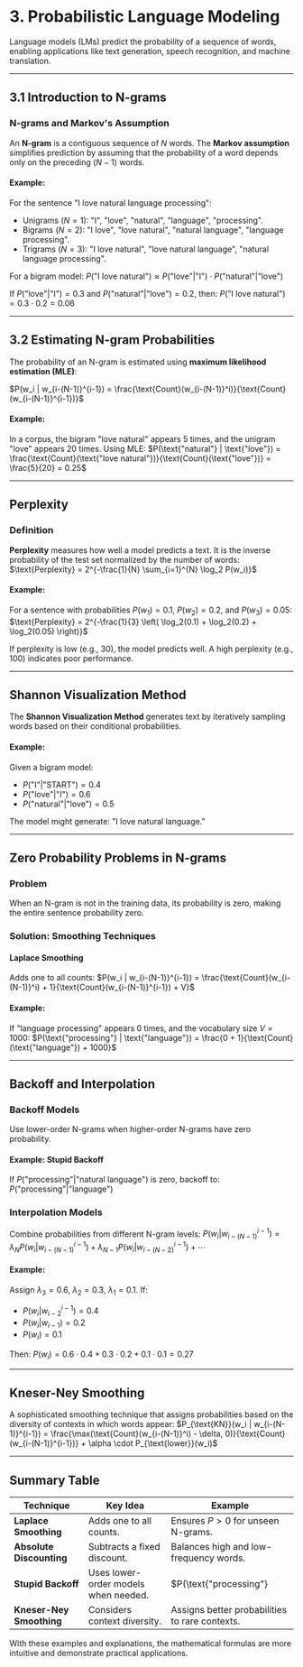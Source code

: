 # 3. Probabilistic Language Modeling

Language models (LMs) predict the probability of a sequence of words, enabling applications like text generation, speech recognition, and machine translation.

---

## 3.1 Introduction to N-grams

### N-grams and Markov's Assumption
An **N-gram** is a contiguous sequence of $N$ words. The **Markov assumption** simplifies prediction by assuming that the probability of a word depends only on the preceding $(N-1)$ words.

#### Example:
For the sentence "I love natural language processing":
- Unigrams ($N=1$): "I", "love", "natural", "language", "processing".
- Bigrams ($N=2$): "I love", "love natural", "natural language", "language processing".
- Trigrams ($N=3$): "I love natural", "love natural language", "natural language processing".

For a bigram model:
$P(\text{"I love natural"}) \approx P(\text{"love"} | \text{"I"}) \cdot P(\text{"natural"} | \text{"love"})$

If $P(\text{"love"} | \text{"I"}) = 0.3$ and $P(\text{"natural"} | \text{"love"}) = 0.2$, then:
$P(\text{"I love natural"}) = 0.3 \cdot 0.2 = 0.06$

---

## 3.2 Estimating N-gram Probabilities

The probability of an N-gram is estimated using **maximum likelihood estimation (MLE)**:

$P(w_i | w_{i-(N-1)}^{i-1}) = \frac{\text{Count}(w_{i-(N-1)}^i)}{\text{Count}(w_{i-(N-1)}^{i-1})}$

#### Example:
In a corpus, the bigram "love natural" appears 5 times, and the unigram "love" appears 20 times. Using MLE:
$P(\text{"natural"} | \text{"love"}) = \frac{\text{Count}(\text{"love natural"})}{\text{Count}(\text{"love"})} = \frac{5}{20} = 0.25$

---

## Perplexity

### Definition
**Perplexity** measures how well a model predicts a text. It is the inverse probability of the test set normalized by the number of words:
$\text{Perplexity} = 2^{-\frac{1}{N} \sum_{i=1}^{N} \log_2 P(w_i)}$

#### Example:
For a sentence with probabilities $P(w_1) = 0.1$, $P(w_2) = 0.2$, and $P(w_3) = 0.05$:
$\text{Perplexity} = 2^{-\frac{1}{3} \left( \log_2(0.1) + \log_2(0.2) + \log_2(0.05) \right)}$

If perplexity is low (e.g., 30), the model predicts well. A high perplexity (e.g., 100) indicates poor performance.

---

## Shannon Visualization Method

The **Shannon Visualization Method** generates text by iteratively sampling words based on their conditional probabilities.

#### Example:
Given a bigram model:
- $P(\text{"I"} | \text{"START"}) = 0.4$
- $P(\text{"love"} | \text{"I"}) = 0.6$
- $P(\text{"natural"} | \text{"love"}) = 0.5$

The model might generate: "I love natural language."

---

## Zero Probability Problems in N-grams

### Problem
When an N-gram is not in the training data, its probability is zero, making the entire sentence probability zero.

### Solution: Smoothing Techniques

#### Laplace Smoothing
Adds one to all counts:
$P(w_i | w_{i-(N-1)}^{i-1}) = \frac{\text{Count}(w_{i-(N-1)}^i) + 1}{\text{Count}(w_{i-(N-1)}^{i-1}) + V}$

#### Example:
If "language processing" appears 0 times, and the vocabulary size $V = 1000$:
$P(\text{"processing"} | \text{"language"}) = \frac{0 + 1}{\text{Count}(\text{"language"}) + 1000}$

---

## Backoff and Interpolation

### Backoff Models
Use lower-order N-grams when higher-order N-grams have zero probability.

#### Example: Stupid Backoff
If $P(\text{"processing"} | \text{"natural language"})$ is zero, backoff to:
$P(\text{"processing"} | \text{"language"})$

### Interpolation Models
Combine probabilities from different N-gram levels:
$P(w_i | w_{i-(N-1)}^{i-1}) = \lambda_N P(w_i | w_{i-(N-1)}^{i-1}) + \lambda_{N-1} P(w_i | w_{i-(N-2)}^{i-1}) + \cdots$

#### Example:
Assign $\lambda_3 = 0.6$, $\lambda_2 = 0.3$, $\lambda_1 = 0.1$. If:
- $P(w_i | w_{i-2}^{i-1}) = 0.4$
- $P(w_i | w_{i-1}) = 0.2$
- $P(w_i) = 0.1$

Then:
$P(w_i) = 0.6 \cdot 0.4 + 0.3 \cdot 0.2 + 0.1 \cdot 0.1 = 0.27$

---

## Kneser-Ney Smoothing

A sophisticated smoothing technique that assigns probabilities based on the diversity of contexts in which words appear:
$P_{\text{KN}}(w_i | w_{i-(N-1)}^{i-1}) = \frac{\max(\text{Count}(w_{i-(N-1)}^i) - \delta, 0)}{\text{Count}(w_{i-(N-1)}^{i-1})} + \alpha \cdot P_{\text{lower}}(w_i)$

---

## Summary Table

| Technique                          | Key Idea                                | Example                              |
|------------------------------------|-----------------------------------------|--------------------------------------|
| **Laplace Smoothing**              | Adds one to all counts.                | Ensures $P > 0$ for unseen N-grams. |
| **Absolute Discounting**           | Subtracts a fixed discount.            | Balances high and low-frequency words. |
| **Stupid Backoff**                 | Uses lower-order models when needed.   | $P(\text{"processing"} | \text{"language"})$ as fallback. |
| **Kneser-Ney Smoothing**           | Considers context diversity.           | Assigns better probabilities to rare contexts. |

With these examples and explanations, the mathematical formulas are more intuitive and demonstrate practical applications.
